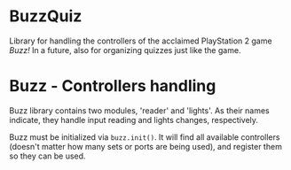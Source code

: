 # BuzzQuiz

Library for handling the controllers of the acclaimed PlayStation 2 game _Buzz!_
In a future, also for organizing quizzes just like the game.

# Buzz - Controllers handling

Buzz library contains two modules, 'reader' and 'lights'. As their names
indicate, they handle input reading and lights changes, respectively.

Buzz must be initialized via `buzz.init()`. It will find all available
controllers (doesn't matter how many sets or ports are being used), and
register them so they can be used.
